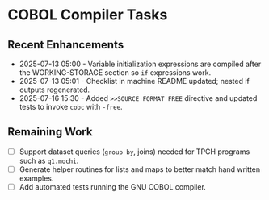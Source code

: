 # COBOL Compiler Tasks

## Recent Enhancements
- 2025-07-13 05:00 - Variable initialization expressions are compiled after the WORKING-STORAGE section so `if` expressions work.
- 2025-07-13 05:01 - Checklist in machine README updated; nested if outputs regenerated.
- 2025-07-16 15:30 - Added `>>SOURCE FORMAT FREE` directive and updated tests to
  invoke `cobc` with `-free`.

## Remaining Work
- [ ] Support dataset queries (`group by`, joins) needed for TPCH programs such as `q1.mochi`.
- [ ] Generate helper routines for lists and maps to better match hand written examples.
- [ ] Add automated tests running the GNU COBOL compiler.

